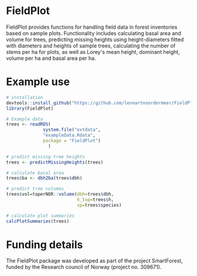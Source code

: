# FieldPlot

FieldPlot provides functions for handling field data in forest inventories based on sample plots. Functionality includes calculating basal area and volume for trees, predicting missing heights using height-diameters fitted with diameters and heights of sample trees, calculating the number of stems per ha for plots, as well as Lorey's mean height, dominant height, volume per ha and basal area per ha.  


# Example use
```r
# installation
devtools::install_github("https://github.com/lennartnoordermeer/FieldPlot")
library(FieldPlot)

# Example data
trees <- readRDS(
              system.file("extdata",
              "exampleData.Rdata",
              package = "FieldPlot")
                )

# predict missing tree heights
trees <- predictMissingHeights(trees)

# calculate basal area
trees$ba <- dbh2ba(trees$dbh)

# predict tree volumes
trees$vol=taperNOR::volume(dbh=trees$dbh,
                           h_top=trees$h,
                           sp=trees$species)

# calculate plot summaries
calcPlotSummaries(trees)

```
# Funding details

The FieldPlot package was developed as part of the project SmartForest, funded by the Research council of Norway (project no. 309671). 
